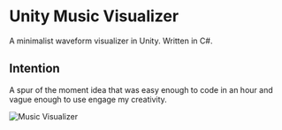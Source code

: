 # Unity Music Visualizer
A minimalist waveform visualizer in Unity. Written in C#.

## Intention
A spur of the moment idea that was easy enough to code in an hour and vague enough to use engage my creativity.

![Music Visualizer](http://i.imgur.com/cCjjHqk.png)
